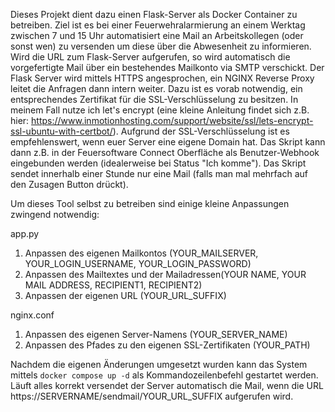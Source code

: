 Dieses Projekt dient dazu einen Flask-Server als Docker Container zu betreiben. Ziel ist es bei einer Feuerwehralarmierung an einem Werktag 
zwischen 7 und 15 Uhr automatisiert eine Mail an Arbeitskollegen (oder sonst wen) zu versenden um diese über die Abwesenheit zu informieren. 
Wird die URL zum Flask-Server aufgerufen, so wird automatisch die vorgefertigte Mail über ein bestehendes Mailkonto via SMTP verschickt. 
Der Flask Server wird mittels HTTPS angesprochen, ein NGINX Reverse Proxy leitet die Anfragen dann intern weiter. Dazu ist es vorab notwendig,
ein entsprechendes Zertifikat für die SSL-Verschlüsselung zu besitzen. In meinem Fall nutze ich let's encrypt (eine kleine Anleitung findet
sich z.B. hier: https://www.inmotionhosting.com/support/website/ssl/lets-encrypt-ssl-ubuntu-with-certbot/). Aufgrund der SSL-Verschlüsselung ist es
empfehlenswert, wenn euer Server eine eigene Domain hat. 
Das Skript kann dann z.B. in der Feuersoftware Connect Oberfläche als Benutzer-Webhook eingebunden werden (idealerweise bei Status "Ich komme").
Das Skript sendet innerhalb einer Stunde nur eine Mail (falls man mal mehrfach auf den Zusagen Button drückt).

Um dieses Tool selbst zu betreiben sind einige kleine Anpassungen zwingend notwendig:

app.py
1. Anpassen des eigenen Mailkontos (YOUR_MAILSERVER, YOUR_LOGIN_USERNAME, YOUR_LOGIN_PASSWORD)
2. Anpassen des Mailtextes und der Mailadressen(YOUR NAME, YOUR MAIL ADDRESS, RECIPIENT1, RECIPIENT2)
3. Anpassen der eigenen URL (YOUR_URL_SUFFIX)

nginx.conf
1. Anpassen des eigenen Server-Namens (YOUR_SERVER_NAME)
2. Anpassen des Pfades zu den eigenen SSL-Zertifikaten (YOUR_PATH)


Nachdem die eigenen Änderungen umgesetzt wurden kann das System mittels `docker compose up -d` als Kommandozeilenbefehl gestartet werden. Läuft alles korrekt 
versendet der Server automatisch die Mail, wenn die URL https://SERVERNAME/sendmail/YOUR_URL_SUFFIX aufgerufen wird.


